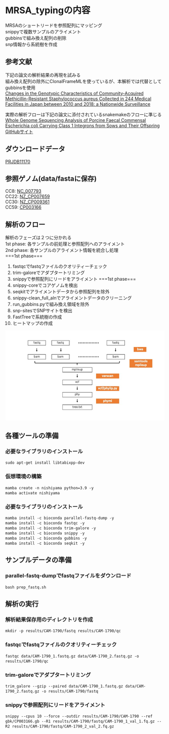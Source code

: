 # MRSA_typingの内容
MRSAのショートリードを参照配列にマッピング<br>
snippyで複数サンプルのアライメント<br>
gubbinsで組み換え配列の削除<br>
snp情報から系統樹を作成<br>


## 参考文献
下記の論文の解析結果の再現を試みる<br>
組み換え配列の除外にClonalFrameMLを使っているが、本解析では代替としてgubbinsを使用<br>
[Changes in the Genotypic Characteristics of Community-Acquired Methicillin-Resistant Staphylococcus aureus Collected in 244 Medical Facilities in Japan between 2010 and 2018: a Nationwide Surveillance](https://journals.asm.org/doi/epub/10.1128/spectrum.02272-21)

実際の解析フローは下記の論文に添付されているsnakemakeのフローに準じる<br>
[Whole Genome Sequencing Analysis of Porcine Faecal Commensal Escherichia coli Carrying Class 1 Integrons from Sows and Their Offspring](https://www.mdpi.com/2076-2607/8/6/843)<br>
[GitHubサイト](https://github.com/CJREID/snplord)

## ダウンロードデータ
[PRJDB11170](https://www.ncbi.nlm.nih.gov/Traces/study/?acc=DRP008386&o=acc_s%3Aa)

## 参照ゲノム(data/fastaに保存)
CC8: [NC_007793](https://www.ncbi.nlm.nih.gov/nuccore/NC_007793)<br>
CC22: [NZ_CP007659](https://www.ncbi.nlm.nih.gov/nuccore/NZ_CP007659)<br>
CC30: [NZ_CP009361](https://www.ncbi.nlm.nih.gov/nuccore/NZ_CP009361)<br>
CC59: [CP003166](https://www.ncbi.nlm.nih.gov/nuccore/CP003166)

## 解析のフロー
解析のフェーズは２つに分かれる<br>
1st phase: 各サンプルの前処理と参照配列へのアライメント<br>
2nd phase: 各サンプルのアライメント情報を統合し処理<br>
===1st phase===
1. fastqcでfastqファイルのクオリティーチェック
2. trim-galoreでアダプタートリミング
3. snippyで参照配列にリードをアライメント
===1st phase===
4. snippy-coreでコアゲノムを検出
5. seqkitでアライメントデータから参照配列を除外
6. snippy-clean_full_alnでアライメントデータのクリーニング
7. run_gubbins.pyで組み換え領域を除外
8. snp-sitesでSNPサイトを検出
9. FastTreeで系統樹の作成
10. ヒートマップの作成
  
!['フロー'](flow.jpeg)

## 各種ツールの準備
### 必要なライブラリのインストール
```
sudo apt-get install libtabixpp-dev
```

### 仮想環境の構築
```
mamba create -n nishiyama python=3.9 -y
mamba activate nishiyama
```
### 必要なライブラリのインストール
```
mamba install -c bioconda parallel-fastq-dump -y
mamba install -c bioconda fastqc -y
mamba install -c bioconda trim-galore -y
mamba install -c bioconda snippy -y
mamba install -c bioconda gubbins -y
mamba install -c bioconda seqkit -y
```
## サンプルデータの準備
### parallel-fastq-dumpでfastqファイルをダウンロード
```
bash prep_fastq.sh
```

## 解析の実行
### 解析結果保存用のディレクトリを作成
```
mkdir -p results/CAM-1790/fastq results/CAM-1790/qc
```
### fastqcでfastqファイルのクオリティーチェック
```
fastqc data/CAM-1790_1.fastq.gz data/CAM-1790_2.fastq.gz -o results/CAM-1790/qc
```
### trim-galoreでアダプタートリミング
```
trim_galore --gzip --paired data/CAM-1790_1.fastq.gz data/CAM-1790_2.fastq.gz -o results/CAM-1790/fastq
```
### snippyで参照配列にリードをアライメント
```
snippy --cpus 10 --force --outdir results/CAM-1790/CAM-1790 --ref gbk/CP003166.gb --R1 results/CAM-1790/fastq/CAM-1790_1_val_1.fq.gz --R2 results/CAM-1790/fastq/CAM-1790_2_val_2.fq.gz
```


###

